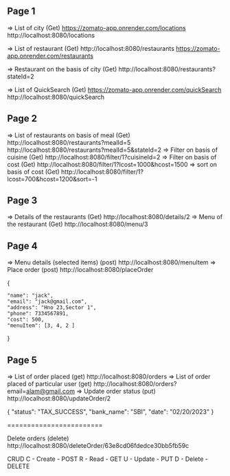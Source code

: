 ## Page 1

=> List of city (Get)
https://zomato-app.onrender.com/locations
http://localhost:8080/locations

=> List of restaurant (Get)
http://localhost:8080/restaurants
https://zomato-app.onrender.com/restaurants

=> Restaurant on the basis of city (Get)
http://localhost:8080/restaurants?stateId=2

=> List of QuickSearch (Get)
https://zomato-app.onrender.com/quickSearch
http://localhost:8080/quickSearch

## Page 2

=> List of restaurants on basis of meal (Get)
http://localhost:8080/restaurants?mealId=5
http://localhost:8080/restaurants?mealId=5&stateId=2
=> Filter on basis of cuisine (Get)
http://localhost:8080/filter/1?cuisineId=2
=> Filter on basis of cost (Get)
http://localhost:8080/filter/1?lcost=1000&hcost=1500
=> sort on basis of cost (Get)
http://localhost:8080/filter/1?lcost=700&hcost=1200&sort=-1

## Page 3

=> Details of the restaurants (Get)
http://localhost:8080/details/2
=> Menu of the restaurant (Get)
http://localhost:8080/menu/3

## Page 4

=> Menu details (selected items) (post)
http://localhost:8080/menuItem
=> Place order (post)
http://localhost:8080/placeOrder

{

    "name": "jack",
    "email": "jack@gmail.com",
    "address": "Hno 23,Sector 1",
    "phone": 7334567891,
    "cost": 500,
    "menuItem": [3, 4, 2 ]

}

## Page 5

=> List of order placed (get)
http://localhost:8080/orders
=> List of order placed of particular user (get)
http://localhost:8080/orders?email=alam@gmail.com
=> Update order status (put)
http://localhost:8080/updateOrder/2

{
"status": "TAX_SUCCESS",
"bank_name": "SBI",
"date": "02/20/2023"
}

========================

Delete orders (delete)
http://localhost:8080/deleteOrder/63e8cd06fdedce30bb5fb59c

CRUD
C - Create - POST
R - Read - GET
U - Update - PUT
D - Delete - DELETE
